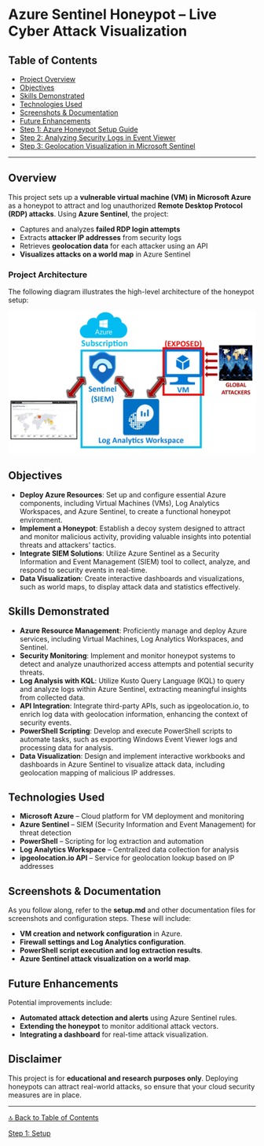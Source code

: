 # Azure Sentinel Honeypot – Live Cyber Attack Visualization

## Table of Contents
- [Project Overview](#overview)
- [Objectives](#objectives)
- [Skills Demonstrated](#skills-demonstrated)
- [Technologies Used](#technologies-used)
- [Screenshots & Documentation](#screenshots--documentation)
- [Future Enhancements](#future-enhancements)
- [Step 1: Azure Honeypot Setup Guide](setup.md)
- [Step 2: Analyzing Security Logs in Event Viewer](logs_analysis.md)
- [Step 3: Geolocation Visualization in Microsoft Sentinel](geolocation_visualization.md)

---

## Overview
This project sets up a **vulnerable virtual machine (VM) in Microsoft Azure** as a honeypot to attract and log unauthorized **Remote Desktop Protocol (RDP) attacks**. Using **Azure Sentinel**, the project:

- Captures and analyzes **failed RDP login attempts**  
- Extracts **attacker IP addresses** from security logs  
- Retrieves **geolocation data** for each attacker using an API  
- **Visualizes attacks on a world map** in Azure Sentinel

### Project Architecture
The following diagram illustrates the high-level architecture of the honeypot setup:

![Azure Sentinel Honeypot Architecture](screenshots/readme1.png) 

## Objectives
- **Deploy Azure Resources**: Set up and configure essential Azure components, including Virtual Machines (VMs), Log Analytics Workspaces, and Azure Sentinel, to create a functional honeypot environment.
- **Implement a Honeypot**: Establish a decoy system designed to attract and monitor malicious activity, providing valuable insights into potential threats and attackers' tactics.
- **Integrate SIEM Solutions**: Utilize Azure Sentinel as a Security Information and Event Management (SIEM) tool to collect, analyze, and respond to security events in real-time.
- **Data Visualization**: Create interactive dashboards and visualizations, such as world maps, to display attack data and statistics effectively.

## Skills Demonstrated

- **Azure Resource Management**: Proficiently manage and deploy Azure services, including Virtual Machines, Log Analytics Workspaces, and Sentinel.
- **Security Monitoring**: Implement and monitor honeypot systems to detect and analyze unauthorized access attempts and potential security threats.
- **Log Analysis with KQL**: Utilize Kusto Query Language (KQL) to query and analyze logs within Azure Sentinel, extracting meaningful insights from collected data.
- **API Integration**: Integrate third-party APIs, such as ipgeolocation.io, to enrich log data with geolocation information, enhancing the context of security events.
- **PowerShell Scripting**: Develop and execute PowerShell scripts to automate tasks, such as exporting Windows Event Viewer logs and processing data for analysis.
- **Data Visualization**: Design and implement interactive workbooks and dashboards in Azure Sentinel to visualize attack data, including geolocation mapping of malicious IP addresses.


## Technologies Used
- **Microsoft Azure** – Cloud platform for VM deployment and monitoring  
- **Azure Sentinel** – SIEM (Security Information and Event Management) for threat detection  
- **PowerShell** – Scripting for log extraction and automation  
- **Log Analytics Workspace** – Centralized data collection for analysis  
- **ipgeolocation.io API** – Service for geolocation lookup based on IP addresses  

## Screenshots & Documentation
As you follow along, refer to the **setup.md** and other documentation files for screenshots and configuration steps. These will include:
- **VM creation and network configuration** in Azure.  
- **Firewall settings and Log Analytics configuration**.  
- **PowerShell script execution and log extraction results**.  
- **Azure Sentinel attack visualization on a world map**.  

## Future Enhancements
Potential improvements include:
- **Automated attack detection and alerts** using Azure Sentinel rules.
- **Extending the honeypot** to monitor additional attack vectors.
- **Integrating a dashboard** for real-time attack visualization.

## Disclaimer
This project is for **educational and research purposes only**. Deploying honeypots can attract real-world attacks, so ensure that your cloud security measures are in place.

---

[🔝 Back to Table of Contents](#table-of-contents)

[Step 1: Setup](setup.md)